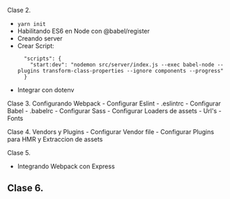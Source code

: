 Clase 2.
  - `yarn init`
  - Habilitando ES6 en Node con @babel/register
  - Creando server
  - Crear Script:
    ```
      "scripts": {
        "start:dev": "nodemon src/server/index.js --exec babel-node --plugins transform-class-properties --ignore components --progress"
      }
    ```
  - Integrar con dotenv

Clase 3.
  Configurando Webpack
    - Configurar Eslint
      - .eslintrc
    - Configurar Babel
      - .babelrc
    - Configurar Sass
    - Configurar Loaders de assets
      - Url's
      - Fonts

Clase 4.
  Vendors y Plugins
    - Configurar Vendor file
    - Configurar Plugins para HMR y Extraccion de assets  

Clase 5.
  - Integrando Webpack con Express

Clase 6.
  - 
